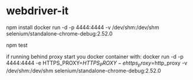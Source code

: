 # webdriver-it

npm install
docker run -d -p 4444:4444 -v /dev/shm:/dev/shm selenium/standalone-chrome-debug:2.52.0

npm test

if running behind proxy start you docker container with:
docker run -d -p 4444:4444 -e HTTPS_PROXY=$HTTPS_PROXY -e https_proxy=$http_proxy -v /dev/shm:/dev/shm selenium/standalone-chrome-debug:2.52.0
